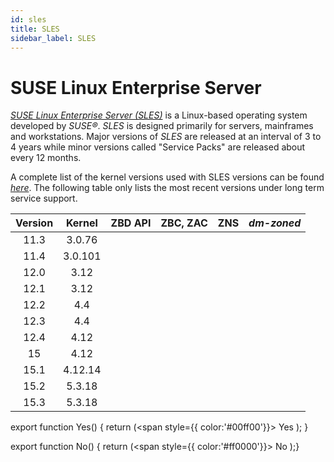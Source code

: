 ```yaml
---
id: sles
title: SLES
sidebar_label: SLES
---
```


# SUSE Linux Enterprise Server

*<a href="https://www.suse.com/products/server/" target="_blank"> SUSE Linux Enterprise Server (SLES)</a>* is a Linux-based operating system developed by *SUSE&reg;*. *SLES* is designed primarily for servers, mainframes and workstations. Major versions of *SLES* are released at an interval of 3 to 4 years while minor versions called "Service Packs" are released about every 12 months.

A complete list of the kernel versions used with SLES versions can be found *<a href="https://wiki.microfocus.com/index.php/SUSE/SLES/Kernel_versions" target="_blank">here</a>*. The following table only lists the most recent versions under long term service support.

<center>

|Version|Kernel|ZBD API|ZBC, ZAC|ZNS|*dm-zoned*|
|:-----:|:----:|:-----:|:------:|:----:|:--------:| 
|11.3|3.0.76|<No/>|<No/>|<No/>|<No/>|
|11.4|3.0.101|<No/>|<No/>|<No/>|<No/>|
|12.0|3.12|<No/>|<No/>|<No/> |<No/>|
|12.1|3.12|<No/>|<No/>|<No/> |<No/>|
|12.2|4.4|<No/>|<No/>|<No/> |<No/>|
|12.3|4.4|<No/>|<No/>|<No/> |<No/>|
|12.4|4.12|<Yes/>|<Yes/>|<No/> |<No/>|
|15|4.12|<Yes/>|<Yes/>|<No/> |<No/>|
|15.1|4.12.14|<Yes/>|<Yes/>|<No/> |<Yes/>|
|15.2|5.3.18|<Yes/>|<Yes/>|<No/> |<Yes/>|
|15.3|5.3.18|<Yes/>|<Yes/>|<No/> |<Yes/>|

</center>

export function Yes() { return (<span style={{ color:'#00ff00'}}> Yes </span> ); }

export function No() { return (<span style={{ color:'#ff0000'}}> No </span>);}
